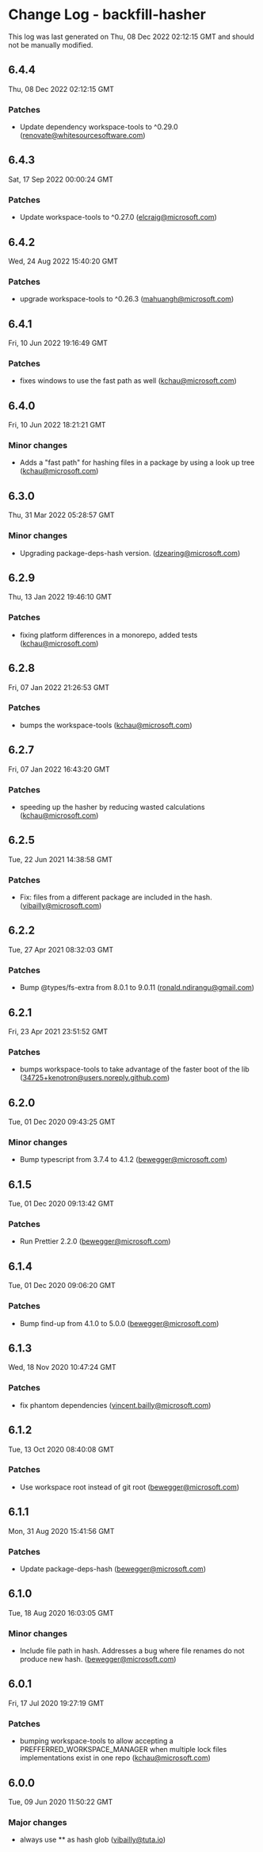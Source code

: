 # Change Log - backfill-hasher

This log was last generated on Thu, 08 Dec 2022 02:12:15 GMT and should not be manually modified.

<!-- Start content -->

## 6.4.4

Thu, 08 Dec 2022 02:12:15 GMT

### Patches

- Update dependency workspace-tools to ^0.29.0 (renovate@whitesourcesoftware.com)

## 6.4.3

Sat, 17 Sep 2022 00:00:24 GMT

### Patches

- Update workspace-tools to ^0.27.0 (elcraig@microsoft.com)

## 6.4.2

Wed, 24 Aug 2022 15:40:20 GMT

### Patches

- upgrade workspace-tools to ^0.26.3 (mahuangh@microsoft.com)

## 6.4.1

Fri, 10 Jun 2022 19:16:49 GMT

### Patches

- fixes windows to use the fast path as well (kchau@microsoft.com)

## 6.4.0

Fri, 10 Jun 2022 18:21:21 GMT

### Minor changes

- Adds a "fast path" for hashing files in a package by using a look up tree (kchau@microsoft.com)

## 6.3.0

Thu, 31 Mar 2022 05:28:57 GMT

### Minor changes

- Upgrading package-deps-hash version. (dzearing@microsoft.com)

## 6.2.9

Thu, 13 Jan 2022 19:46:10 GMT

### Patches

- fixing platform differences in a monorepo, added tests (kchau@microsoft.com)

## 6.2.8

Fri, 07 Jan 2022 21:26:53 GMT

### Patches

- bumps the workspace-tools (kchau@microsoft.com)

## 6.2.7

Fri, 07 Jan 2022 16:43:20 GMT

### Patches

- speeding up the hasher by reducing wasted calculations (kchau@microsoft.com)

## 6.2.5

Tue, 22 Jun 2021 14:38:58 GMT

### Patches

- Fix: files from a different package are included in the hash.
  (vibailly@microsoft.com)

## 6.2.2

Tue, 27 Apr 2021 08:32:03 GMT

### Patches

- Bump @types/fs-extra from 8.0.1 to 9.0.11 (ronald.ndirangu@gmail.com)

## 6.2.1

Fri, 23 Apr 2021 23:51:52 GMT

### Patches

- bumps workspace-tools to take advantage of the faster boot of the lib
  (34725+kenotron@users.noreply.github.com)

## 6.2.0

Tue, 01 Dec 2020 09:43:25 GMT

### Minor changes

- Bump typescript from 3.7.4 to 4.1.2 (bewegger@microsoft.com)

## 6.1.5

Tue, 01 Dec 2020 09:13:42 GMT

### Patches

- Run Prettier 2.2.0 (bewegger@microsoft.com)

## 6.1.4

Tue, 01 Dec 2020 09:06:20 GMT

### Patches

- Bump find-up from 4.1.0 to 5.0.0 (bewegger@microsoft.com)

## 6.1.3

Wed, 18 Nov 2020 10:47:24 GMT

### Patches

- fix phantom dependencies (vincent.bailly@microsoft.com)

## 6.1.2

Tue, 13 Oct 2020 08:40:08 GMT

### Patches

- Use workspace root instead of git root (bewegger@microsoft.com)

## 6.1.1

Mon, 31 Aug 2020 15:41:56 GMT

### Patches

- Update package-deps-hash (bewegger@microsoft.com)

## 6.1.0

Tue, 18 Aug 2020 16:03:05 GMT

### Minor changes

- Include file path in hash. Addresses a bug where file renames do not produce
  new hash. (bewegger@microsoft.com)

## 6.0.1

Fri, 17 Jul 2020 19:27:19 GMT

### Patches

- bumping workspace-tools to allow accepting a PREFFERRED_WORKSPACE_MANAGER when
  multiple lock files implementations exist in one repo (kchau@microsoft.com)

## 6.0.0

Tue, 09 Jun 2020 11:50:22 GMT

### Major changes

- always use \*\* as hash glob (vibailly@tuta.io)
